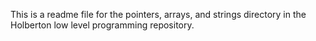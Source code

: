 This is a readme file for the pointers, arrays, and strings directory in the Holberton low level programming repository.

